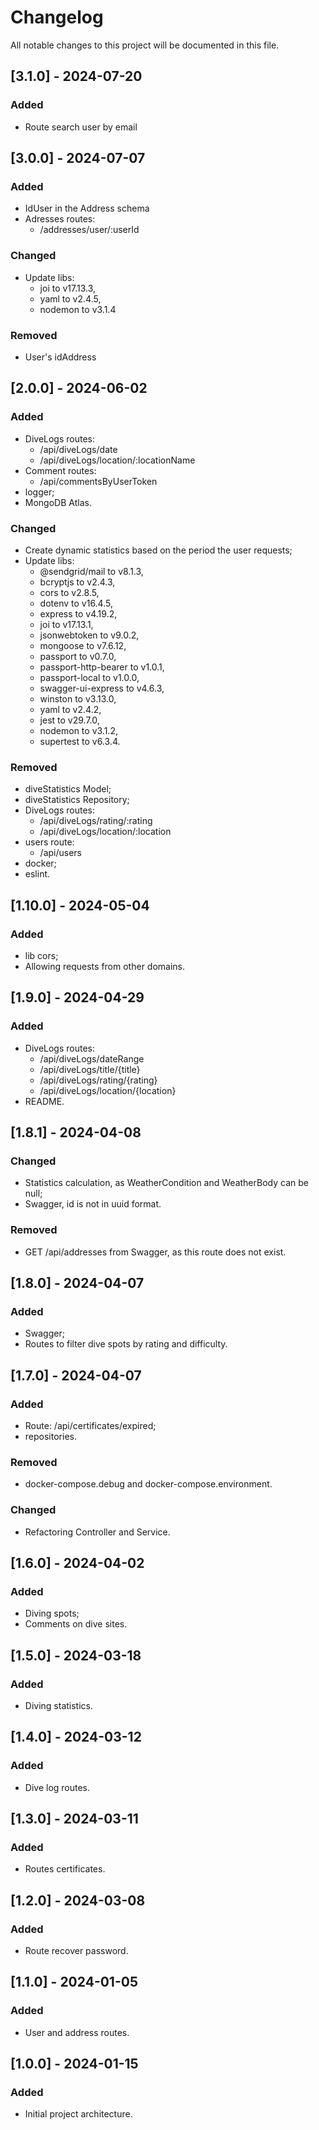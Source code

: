 # Changelog

All notable changes to this project will be documented in this file.

## [3.1.0] - 2024-07-20

### Added
- Route search user by email

## [3.0.0] - 2024-07-07

### Added
- IdUser in the Address schema
- Adresses routes:
    - /addresses/user/:userId

### Changed
- Update libs:
   - joi to v17.13.3,
   - yaml to v2.4.5,
   - nodemon to v3.1.4

### Removed
- User's idAddress

## [2.0.0] - 2024-06-02

### Added
- DiveLogs routes:
    - /api/diveLogs/date
    - /api/diveLogs/location/:locationName
- Comment routes:
    - /api/commentsByUserToken
- logger;
- MongoDB Atlas.

### Changed
- Create dynamic statistics based on the period the user requests;
- Update libs:
   - @sendgrid/mail to v8.1.3,
   - bcryptjs to v2.4.3,
   - cors to v2.8.5,
   - dotenv  to v16.4.5,
   - express to v4.19.2,
   - joi to v17.13.1,
   - jsonwebtoken to v9.0.2,
   - mongoose to v7.6.12,
   - passport to v0.7.0,
   - passport-http-bearer to v1.0.1,
   - passport-local to v1.0.0,
   - swagger-ui-express to v4.6.3,
   - winston to v3.13.0,
   - yaml to v2.4.2,
   - jest to v29.7.0,
   - nodemon to v3.1.2,
   - supertest to v6.3.4.

### Removed
- diveStatistics Model;
- diveStatistics Repository;
- DiveLogs routes:
    - /api/diveLogs/rating/:rating
    - /api/diveLogs/location/:location
- users route:
    - /api/users
- docker;
- eslint.

## [1.10.0] - 2024-05-04

### Added
- lib cors;
- Allowing requests from other domains.

## [1.9.0] - 2024-04-29

### Added
- DiveLogs routes:
    - /api/diveLogs/dateRange
    - /api/diveLogs/title/{title}
    - /api/diveLogs/rating/{rating}
    - /api/diveLogs/location/{location}
- README.

## [1.8.1] - 2024-04-08

### Changed
- Statistics calculation, as WeatherCondition and WeatherBody can be null;
- Swagger, id is not in uuid format.

### Removed
- GET /api/addresses from Swagger, as this route does not exist.

## [1.8.0] - 2024-04-07

### Added
- Swagger;
- Routes to filter dive spots by rating and difficulty.

## [1.7.0] - 2024-04-07

### Added
- Route: /api/certificates/expired;
- repositories.

### Removed
- docker-compose.debug and docker-compose.environment.

### Changed
- Refactoring Controller and Service.

## [1.6.0] - 2024-04-02

### Added
- Diving spots;
- Comments on dive sites.

## [1.5.0] - 2024-03-18

### Added
- Diving statistics.

## [1.4.0] - 2024-03-12

### Added
- Dive log routes.

## [1.3.0] - 2024-03-11

### Added
- Routes certificates.

## [1.2.0] - 2024-03-08

### Added
- Route recover password.

## [1.1.0] - 2024-01-05

### Added
- User and address routes.

## [1.0.0] - 2024-01-15

### Added
- Initial project architecture.

